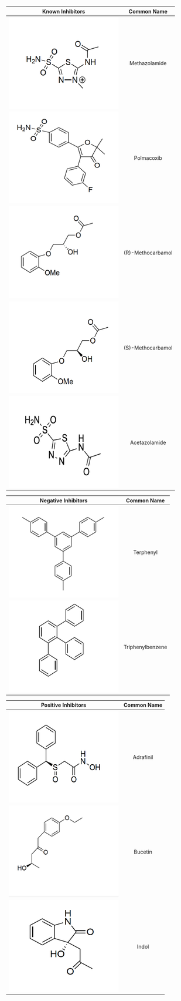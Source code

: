 Known Inhibitors            |  Common Name
:-------------------------:|:-------------------------:
<img src="./imgs/2d_ligands/Methazolamide.png" width="300" height="250"/> |  Methazolamide
<img src="./imgs/2d_ligands/Polmacoxib.png" width="300" height="250"/>  |  Polmacoxib
<img src="./imgs/2d_ligands/(R)-Methocarbamol.png" width="300" height="250"/> |  (R)-Methocarbamol
<img src="./imgs/2d_ligands/(S)-Methocarbamol.png" width="300" height="250"/> |  (S)-Methocarbamol
<img src="./imgs/2d_ligands/Acetazolamide.png" width="300" height="250"/> |  Acetazolamide

Negative Inhibitors            |  Common Name
:-------------------------:|:-------------------------:
<img src="./imgs/2d_ligands/Terphenyl.png" width="300" height="250"/> |  Terphenyl
<img src="./imgs/2d_ligands/Triphenylbenzene.png" width="300" height="250"/>  |  Triphenylbenzene

Positive Inhibitors            |  Common Name
:-------------------------:|:-------------------------:
<img src="./imgs/2d_ligands/Adrafinil.png" width="300" height="250"/> |  Adrafinil
<img src="./imgs/2d_ligands/Bucetin.png" width="300" height="250"/>  |  Bucetin
<img src="./imgs/2d_ligands/Indol.png" width="300" height="250"/> |  Indol

